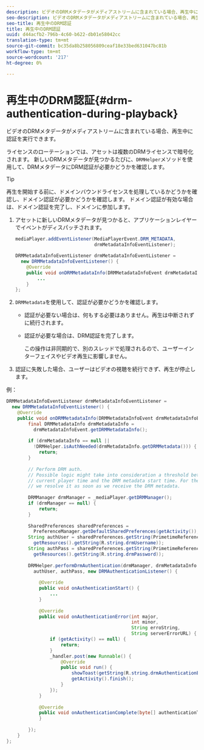 ```yaml
---
description: ビデオのDRMメタデータがメディアストリームに含まれている場合、再生中に認証を実行できます。
seo-description: ビデオのDRMメタデータがメディアストリームに含まれている場合、再生中に認証を実行できます。
seo-title: 再生中のDRM認証
title: 再生中のDRM認証
uuid: d44acfb2-796b-4c60-b622-db01e58042cc
translation-type: tm+mt
source-git-commit: bc35da8b258056809ceaf18e33bed631047bc81b
workflow-type: tm+mt
source-wordcount: '217'
ht-degree: 0%

---
```



# 再生中のDRM認証{#drm-authentication-during-playback}

ビデオのDRMメタデータがメディアストリームに含まれている場合、再生中に認証を実行できます。

ライセンスのローテーションでは、アセットは複数のDRMライセンスで暗号化されます。 新しいDRMメタデータが見つかるたびに、`DRMHelper`メソッドを使用して、DRMメタデータにDRM認証が必要かどうかを確認します。

>[!TIP]
>
>再生を開始する前に、ドメインバウンドライセンスを処理しているかどうかを確認し、ドメイン認証が必要かどうかを確認します。 ドメイン認証が有効な場合は、ドメイン認証を完了し、ドメインに参加します。

1. アセットに新しいDRMメタデータが見つかると、アプリケーションレイヤーでイベントがディスパッチされます。

   ```java
   mediaPlayer.addEventListener(MediaPlayerEvent.DRM_METADATA,  
                                drmMetadataInfoEventListener); 
   
   DRMMetadataInfoEventListener drmMetadataInfoEventListener =  
     new DRMMetadataInfoEventListener() { 
       @Override 
       public void onDRMMetadataInfo(DRMMetadataInfoEvent drmMetadataInfoEvent) { 
           ... 
       } 
   };
   ```

1. `DRMMetadata`を使用して、認証が必要かどうかを確認します。

   * 認証が必要ない場合は、何もする必要はありません。再生は中断されずに続行されます。
   * 認証が必要な場合は、DRM認証を完了します。

      この操作は非同期的で、別のスレッドで処理されるので、ユーザーインターフェイスやビデオ再生に影響しません。

1. 認証に失敗した場合、ユーザーはビデオの視聴を続行できず、再生が停止します。

<!--<a id="example_939B95F831A245869F9248E2767F260C"></a>-->

例：

```java
DRMMetadataInfoEventListener drmMetadataInfoEventListener =  
  new DRMMetadataInfoEventListener() { 
    @Override 
    public void onDRMMetadataInfo(DRMMetadataInfoEvent drmMetadataInfoEvent) { 
        final DRMMetadataInfo drmMetadataInfo =  
          drmMetadataInfoEvent.getDRMMetadataInfo(); 
 
        if (drmMetadataInfo == null ||  
          !DRMHelper.isAuthNeeded(drmMetadataInfo.getDRMMetadata())) { 
            return; 
        } 
 
        // Perform DRM auth. 
        // Possible logic might take into consideration a threshold between the  
        // current player time and the DRM metadata start time. For the time being,  
        // we resolve it as soon as we receive the DRM metadata. 
 
        DRMManager drmManager = _mediaPlayer.getDRMManager(); 
        if (drmManager == null) { 
            return; 
        } 
 
        SharedPreferences sharedPreferences =  
          PreferenceManager.getDefaultSharedPreferences(getActivity()); 
        String authUser = sharedPreferences.getString(PrimetimeReference.SETTINGS_DRM_USERNAME,  
          getResources().getString(R.string.drmUsername)); 
        String authPass = sharedPreferences.getString(PrimetimeReference.SETTINGS_DRM_PASSWORD,  
          getResources().getString(R.string.drmPassword)); 
 
        DRMHelper.performDrmAuthentication(drmManager, drmMetadataInfo.getDRMMetadata(),  
          authUser, authPass, new DRMAuthenticationListener() { 
 
            @Override 
            public void onAuthenticationStart() { 
                ... 
            } 
 
            @Override 
            public void onAuthenticationError(int major,  
                                              int minor,  
                                              String erroString,  
                                              String serverErrorURL) { 
                if (getActivity() == null) { 
                    return; 
                } 
                _handler.post(new Runnable() { 
                    @Override 
                    public void run() { 
                        showToast(getString(R.string.drmAuthenticationError)); 
                        getActivity().finish(); 
                    } 
                }); 
            } 
 
            @Override 
            public void onAuthenticationComplete(byte[] authenticationToken) { 
            } 
 
        }); 
    } 
}; 
```
